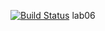 [![Build Status](https://travis-ci.org/kate-lozovaya/lab05.svg?branch=master)](https://travis-ci.org/kate-lozovaya/lab06)
lab06
